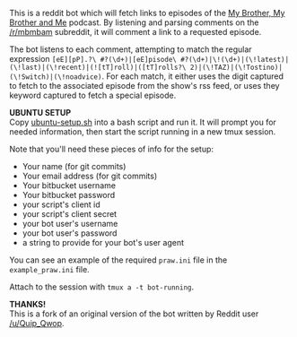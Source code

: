 This is a reddit bot which will fetch links to episodes of the [My Brother, My Brother and Me](http://www.maximumfun.org/shows/my-brother-my-brother-and-me) podcast. By listening and parsing comments on the [/r/mbmbam](http://mbmbam.reddit.com) subreddit, it will comment a link to a requested episode. 

The bot listens to each comment, attempting to match the regular expression `[eE][pP].?\ #?(\d+)|[eE]pisode\ #?(\d+)|\!(\d+)|(\!latest)|(\!last)|(\!recent)|(![tT]roll)|([tT]rolls?\ 2)|(\!TAZ)|(\!Tostino)|(\!Switch)|(\!noadvice)`. For each match, it either uses the digit captured to fetch to the associated episode from the show's rss feed, or uses they keyword captured to fetch a special episode. 

**UBUNTU SETUP**  
Copy [ubuntu-setup.sh](https://bitbucket.org/chadlavimoniere/mbmbamboto-v2/raw/master/ubuntu_setup.sh) into a bash script and run it. It will prompt you for needed information, then start the script running in a new tmux session.

Note that you'll need these pieces of info for the setup:

* Your name (for git commits) 
* Your email address (for git commits) 
* Your bitbucket username 
* Your bitbucket password
* your script's client id 
* your script's client secret 
* your bot user's username 
* your bot user's password 
* a string to provide for your bot's user agent

You can see an example of the required `praw.ini` file in the `example_praw.ini` file.

Attach to the session with `tmux a -t bot-running`.

**THANKS!**  
This is a fork of an original version of the bot written by Reddit user [/u/Quip_Qwop](https://bitbucket.org/Quip_Qwop/).

